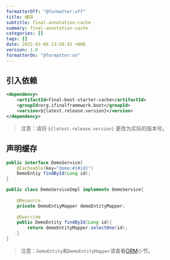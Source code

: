```yaml
---
formatterOff: "@formatter:off"
title: 缓存
subtitle: final-annotation-cache 
summary: final-annotation-cache
categories: []
tags: [] 
date: 2022-03-09 13:59:42 +800 
version: 1.0
formatterOn: "@formatter:on"
---
```




## 引入依赖

```xml
<dependency>
    <artifactId>final-boot-starter-cache</artifactId>
    <groupId>org.ifinalframework.boot</groupId>
    <version>${latest.release.version}</version>
</dependency>
```

> 注意：请将 `${latest.release.version}` 更改为实际的版本号。

## 声明缓存

```java
public interface DemoService{
    @Cacheable(key="demo:#{#id}")
    DemoEntiy findById(Long id);
}

public class DemoServiceImpl implements DemoService{
    
    @Resource
    private DemoEntiyMapper demoEntityMapper;
    
    @Override
    public DemoEntity findById(Long id){
        return demoEntityMapper.selectOne(id);
    }
}
```

> 注意：`DemoEntity`和`DemoEntityMapper`请查看[ORM](orm)小节。